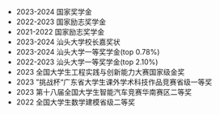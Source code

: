 <!-- - First-prize Academic Scholarship, 2023.

- Freshman Academic Scholarship, 2022.

- Excellent Graduation Project of Jiangsu Province, 2022.

- First-prize Enterprise Scholarship, 2021.

- First-prize Academic Scholarship, 2019. -->
- 2023-2024 国家奖学金
- 2022-2023 国家励志奖学金
- 2021-2022 国家励志奖学金
- 2023-2024 汕头大学校长嘉奖状
- 2023-2024 汕头大学一等奖学金(top 0.78%)
- 2022-2023 汕头大学一等奖学金(top 2.10%)
- 2023      全国大学生工程实践与创新能力大赛国家级金奖
- 2023      ”挑战杯“广东省大学生课外学术科技作品竞赛省级一等奖
- 2023      第十八届全国大学生智能汽车竞赛华南赛区二等奖
- 2022      全国大学生数学建模省级二等奖